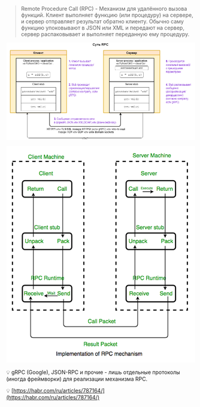  > Remote Procedure Call (RPC) - Механизм для удалённого вызова функций.
 > Клиент выполняет функцию (или процедуру) на сервере, и сервер отправляет результат обратно клиенту.
 > Обычно саму функцию упоковывают в JSON или XML и передают на сервер, сервер распаковывает и выполняет переданную ему процедуру. 

![Untitled](image-storage/Untitled.png)

![Untitled](image-storage/Untitled%201.png)

💡 gRPC (Google), JSON-RPC и прочие - лишь отдельные протоколы (иногда фреймворки) для реализации механизма RPC.

💡 [https://habr.com/ru/articles/787164/](https://habr.com/ru/articles/787164/)
